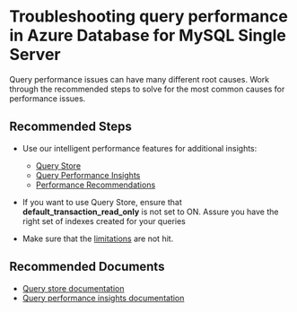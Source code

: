 <properties
    pageTitle="Troubleshooting query insights performance insights in Azure Database for MySQL Single Server"
    description="Troubleshooting query insights performance insights in Azure Database for MySQL Single Server"
    service="microsoft.dbformysql"
    resource="servers"
    authors="kummanish"
    ms.author="manishku"
    displayOrder="250"
    selfHelpType="generic"
    supportTopicIds="32747997"
    resourceTags="servers, databases"
    productPesIds="16221"
    cloudEnvironments="public, Fairfax, usnat, ussec"
    articleId="b54badaa-461e-4bd8-97f4-a2184a87d7a1"
    ownershipId="AzureData_AzureDatabaseforMySQL"
/>

# Troubleshooting query performance in Azure Database for MySQL Single Server

Query performance issues can have many different root causes. Work through the recommended steps to solve for the most common causes for performance issues.

## **Recommended Steps**

* Use our intelligent performance features for additional insights:

  * [Query Store](https://docs.microsoft.com/azure/mysql/concepts-query-store)
  * [Query Performance Insights](https://docs.microsoft.com/azure/mysql/concepts-query-performance-insight)
  * [Performance Recommendations](https://docs.microsoft.com/azure/mysql/concepts-performance-recommendations)

* If you want to use Query Store, ensure that **default_transaction_read_only** is not set to ON. Assure you have the right set of indexes created for your queries
* Make sure that the [limitations](https://docs.microsoft.com/azure/mysql/concepts-query-store#limitations-and-known-issues) are not hit.

## **Recommended Documents**

*   [Query store documentation](https://docs.microsoft.com/azure/mysql/concepts-query-store)
*   [Query performance insights documentation](https://docs.microsoft.com/azure/mysql/concepts-query-performance-insight)